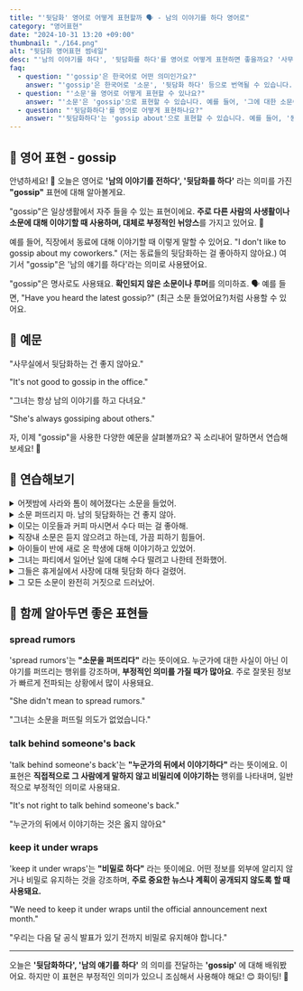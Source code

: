 ```yaml
---
title: "'뒷담화' 영어로 어떻게 표현할까 🗣️ - 남의 이야기를 하다 영어로"
category: "영어표현"
date: "2024-10-31 13:20 +09:00"
thumbnail: "./164.png"
alt: "뒷담화 영어표현 썸네일"
desc: "'남의 이야기를 하다', '뒷담화를 하다'를 영어로 어떻게 표현하면 좋을까요? '사무실에서 뒷담화하는 건 좋지 않아요.', '그녀는 항상 남의 이야기를 하고 다녀요.' 등을 영어로 표현하는 법을 배워봅시다. 다양한 예문을 통해서 연습하고 본인의 표현으로 만들어 보세요."
faq:
  - question: "'gossip'은 한국어로 어떤 의미인가요?"
    answer: "'gossip'은 한국어로 '소문', '뒷담화 하다' 등으로 번역될 수 있습니다. 주로 다른 사람에 대한 비밀이나 개인적인 정보를 주고받는 대화를 의미합니다."
  - question: "'소문'을 영어로 어떻게 표현할 수 있나요?"
    answer: "'소문'은 'gossip'으로 표현할 수 있습니다. 예를 들어, '그에 대한 소문이 돌고 있어'는 'There's a lot of gossip about him'으로 말할 수 있습니다."
  - question: "'뒷담화하다'를 영어로 어떻게 표현하나요?"
    answer: "'뒷담화하다'는 'gossip about'으로 표현할 수 있습니다. 예를 들어, '동료들의 뒷담화하는 건 좋지 않아'는 'It's not good to gossip about coworkers'로 표현할 수 있습니다."
---
```


## 🌟 영어 표현 - gossip

안녕하세요! 👋 오늘은 영어로 **'남의 이야기를 전하다', '뒷담화를 하다'** 라는 의미를 가진 **"gossip"** 표현에 대해 알아볼게요.

"gossip"은 일상생활에서 자주 들을 수 있는 표현이에요. **주로 다른 사람의 사생활이나 소문에 대해 이야기할 때 사용하며, 대체로 부정적인 뉘앙스**를 가지고 있어요. 🤫

예를 들어, 직장에서 동료에 대해 이야기할 때 이렇게 말할 수 있어요. "I don't like to gossip about my coworkers." (저는 동료들의 뒷담화하는 걸 좋아하지 않아요.) 여기서 "gossip"은 '남의 얘기를 하다'라는 의미로 사용됐어요.

"gossip"은 명사로도 사용돼요. **확인되지 않은 소문이나 루머**를 의미하죠. 🗣️ 예를 들면, "Have you heard the latest gossip?" (최근 소문 들었어요?)처럼 사용할 수 있어요.

<script async src="https://pagead2.googlesyndication.com/pagead/js/adsbygoogle.js?client=ca-pub-1465612013356152"
     crossorigin="anonymous"></script>
<!-- engple-horizontal-ad -->

<ins class="adsbygoogle"
     style="display:block"
     data-ad-client="ca-pub-1465612013356152"
     data-ad-slot="2106896038"
     data-ad-format="auto"
     data-full-width-responsive="true"></ins>

<script>
     (adsbygoogle = window.adsbygoogle || []).push({});
</script>

## 📖 예문

"사무실에서 뒷담화하는 건 좋지 않아요."

"It's not good to gossip in the office."

"그녀는 항상 남의 이야기를 하고 다녀요."

"She's always gossiping about others."

자, 이제 "gossip"을 사용한 다양한 예문을 살펴볼까요? 꼭 소리내어 말하면서 연습해보세요! 🎯

## 💬 연습해보기

<details>
<summary>어젯밤에 사라와 톰이 헤어졌다는 소문을 들었어.</summary>
<span>I heard some gossip about Sarah and Tom breaking up last night.</span>
</details>

<details>
<summary>소문 퍼뜨리지 마. 남의 뒷담화하는 건 좋지 않아.</summary>
<span>Stop spreading gossip. It's not cool to talk about people behind their backs.</span>
</details>

<details>
<summary>이모는 이웃들과 커피 마시면서 수다 떠는 걸 좋아해.</summary>
<span>My aunt loves to gossip over coffee with her neighbors.</span>
</details>

<details>
<summary>직장내 소문은 듣지 않으려고 하는데, 가끔 피하기 힘들어.</summary>
<span>I <a href="/blog/in-english/117.try-to/">try not to</a> listen to <a href="/blog/in-english/048.workplace/">workplace</a> gossip, but sometimes it's hard to avoid.</span>
</details>

<details>
<summary>아이들이 반에 새로 온 학생에 대해 이야기하고 있었어.</summary>
<span>The kids were gossiping about the new student in their class.</span>
</details>

<details>
<summary>그녀는 파티에서 일어난 일에 대해 수다 떨려고 나한테 전화했어.</summary>
<span>She called me just to gossip about what happened at the party.</span>
</details>

<details>
<summary>그들은 휴게실에서 사장에 대해 뒷담화 하다 걸렸어.</summary>
<span>They were caught gossiping about their boss in the break room.</span>
</details>

<details>
<summary>그 모든 소문이 완전히 거짓으로 드러났어.</summary>
<span>All that gossip <a href="/blog/vocab-1/038.turn-out/">turned out</a> to be completely false.</span>
</details>

## 🤝 함께 알아두면 좋은 표현들

### spread rumors

'spread rumors'는 **"소문을 퍼뜨리다"** 라는 뜻이에요. 누군가에 대한 사실이 아닌 이야기를 퍼뜨리는 행위를 강조하며, **부정적인 의미를 가질 때가 많아요**. 주로 잘못된 정보가 빠르게 전파되는 상황에서 많이 사용돼요.

"She didn't mean to spread rumors."

"그녀는 소문을 퍼뜨릴 의도가 없었습니다."

### talk behind someone's back

'talk behind someone's back'는 **"누군가의 뒤에서 이야기하다"** 라는 뜻이에요. 이 표현은 **직접적으로 그 사람에게 말하지 않고 비밀리에 이야기하는** 행위를 나타내며, 일반적으로 부정적인 의미로 사용돼요.

"It's not right to talk behind someone's back."

"누군가의 뒤에서 이야기하는 것은 옳지 않아요"

### keep it under wraps

'keep it under wraps'는 **"비밀로 하다"** 라는 뜻이에요. 어떤 정보를 외부에 알리지 않거나 비밀로 유지하는 것을 강조하며, **주로 중요한 뉴스나 계획이 공개되지 않도록 할 때 사용돼요.**

"We need to keep it under wraps until the official announcement next month."

"우리는 다음 달 공식 발표가 있기 전까지 비밀로 유지해야 합니다."

---

오늘은 **'뒷담화하다', '남의 얘기를 하다'** 의 의미를 전달하는 **'gossip'** 에 대해 배워봤어요. 하지만 이 표현은 부정적인 의미가 있으니 조심해서 사용해야 해요! 😊 화이팅! 💪
